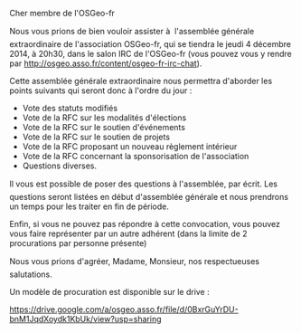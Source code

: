 Cher membre de l'OSGeo-fr

Nous vous prions de bien vouloir assister à  l'assemblée générale extraordinaire de l'association OSGeo-fr, qui se tiendra le jeudi 4 décembre 2014, à 20h30, dans le salon IRC de l'OSGeo-fr (vous pouvez vous y rendre par <http://osgeo.asso.fr/content/osgeo-fr-irc-chat>).

Cette assemblée générale extraordinaire nous permettra d'aborder les points suivants qui seront donc à l'ordre du jour :

  * Vote des statuts modifiés
  * Vote de la RFC sur les modalités d'élections
  * Vote de la RFC sur le soutien d'événements
  * Vote de la RFC sur le soutien de projets
  * Vote de la RFC proposant un nouveau règlement intérieur
  * Vote de la RFC concernant la sponsorisation de l'association
  * Questions diverses.

Il vous est possible de poser des questions à l'assemblée, par écrit. Les questions seront listées en début d'assemblée générale et nous prendrons un temps pour les traiter en fin de période.

Enfin, si vous ne pouvez pas répondre à cette convocation, vous pouvez vous faire représenter par un autre adhérent (dans la limite de 2 procurations par personne présente)

Nous vous prions d'agréer, Madame, Monsieur, nos respectueuses salutations.


Un modèle de procuration est disponible sur le drive :
 
<https://drive.google.com/a/osgeo.asso.fr/file/d/0BxrGuYrDU-bnM1JqdXoydk1KbUk/view?usp=sharing>


